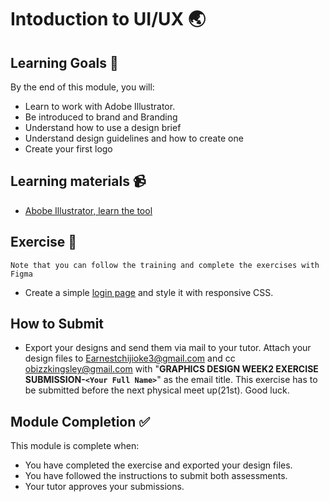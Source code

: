 
# Intoduction to UI/UX 🌏

## Learning Goals 🥅

By the end of this module, you will:
-   Learn to work with Adobe Illustrator.
-   Be introduced to brand and Branding
-   Understand how to use a design brief
-   Understand design guidelines and how to create one
-   Create your first logo

## Learning materials 📹

- [Abobe Illustrator, learn the tool](https://www.youtube.com/watch?v=pPxhEDw98Bc)



## Exercise 📝
`Note that you can follow the training and complete the exercises with Figma`
- Create a simple [login page](https://s3-alpha.figma.com/hub/file/409772554/c9cc119b-01d8-416a-8ec6-3409711df3b2-cover) and style it with responsive CSS.

## How to Submit

- Export your designs and send them via mail to your tutor. Attach your design files to Earnestchijioke3@gmail.com and cc obizzkingsley@gmail.com with "**GRAPHICS DESIGN WEEK2 EXERCISE SUBMISSION-`<Your Full Name>`**" as the email title. This exercise has to be submitted before the next physical meet up(21st). Good luck.


## Module Completion ✅

This module is complete when:
-   You have completed the exercise and exported your design files.
-   You have followed the instructions to submit both assessments.
-   Your tutor approves your submissions.

